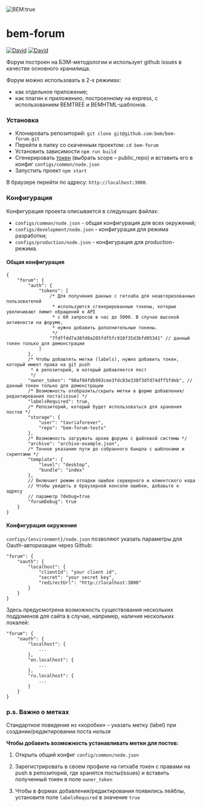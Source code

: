 ![BEM:true](http://img.shields.io/badge/bem-true-yellow.svg?style=flat)

bem-forum
=========

[![David](https://img.shields.io/david/bem/bem-forum.svg)](https://david-dm.org/bem/bem-forum)
[![David](https://img.shields.io/david/dev/bem/bem-forum.svg)](https://david-dm.org/bem/bem-forum#info=devDependencies)

Форум построен на БЭМ-методологии и использует github issues в качестве основного хранилища.

Форум можно использовать в 2-х режимах:

* как отдельное приложение;
* как плагин к приложению, построенному на express, c использованием BEMTREE и BEMHTML-шаблонов.

### Установка

* Клонировать репозиторий: `git clone git@github.com:bem/bem-forum.git`
* Перейти в папку со скаченным проектом: `cd bem-forum`
* Установить зависимости `npm run build`
* Сгенерировать [токен](https://help.github.com/articles/creating-an-access-token-for-command-line-use/) (выбрать scope – public_repo) и вставить его в конфиг `configs/common/node.json`
* Запустить проект `npm start`

В браузере перейти по адресу: `http://localhost:3000`.

### Конфигурация

Конфигурация проекта описывается в следующих файлах:

* `configs/common/node.json` - общая конфигурация для всех окружений;
* `configs/development/node.json` - конфигурация для режима разработки;
* `configs/production/node.json` - конфигурация для production-режима.

#### Общая конфигурация

```
{
    "forum": {
        "auth": {
            "tokens": [
                /* Для получения данных с гитхаба для неавторизованных пользователей
                 * используются сгенерированные токены, которые увеличивают лимит обращений к API
                 * c 60 запросов в час до 5000. В случае высокой активности на форуме,
                 * нужно добавить дополнительные токены.
                 */
                "7fdffdd7a38fd8a205fdf5fc910f35d3bfd05341" // данный токен только для демонстрации
            ]
        },
        /* Чтобы добавлять метки (labels), нужно добавить токен, который имеет права на git push
         * в репозиторий, в который добавляется пост
         */
        "owner_token": "98af04fdb993cee3fdc83e338f3dfd74dff5fdeb", // данный токен только для демонстрации
        /* Возможность отобразить/скрыть метки в форме добавления/редактирования поста(issue) */
        "labelsRequired": true,
        /* Репозиторий, который будет использоваться для хранения постов */
        "storage": {
            "user": "tavriaforever",
            "repo": "bem-forum-tests"
        },
        /* Возможность загружать архив форума с файловой системы */
        "archive": "archive-example.json",
        /* Точное указание пути до собранного бандла с шаблонами и скриптами */
        "template": {
            "level": "desktop",
            "bundle": "index"
        },
        // Включает режим отладки ошибок серверного и клиентского кода
        // Чтобы увидеть в браузерной консоли ошибки, добавьте к адресу
        // параметр ?debug=true
        "forumDebug": true
    }
}
```

#### Конфигурация окружения

`configs/{environment}/node.json` позволяют указать параметры для Oauth-авторизации через Github:

```
"forum": {
    "oauth": {
        "localhost": {
            "clientId": "your client id",
            "secret": "your secret key",
            "redirectUrl": "http://localhost:3000"
        }
    }
}
```

Здесь предусмотрена возможность существования нескольких поддоменов для сайта в случае, например, наличия нескольких локалей:

```
"forum": {
    "oauth": {
        "localhost": {
            ...
        },
        "en.localhost": {
            ...
        },
        "ru.localhost": {
            ...
        }
    }
}
```

### p.s. Важно о метках

Стандартное поведение из «коробки» – указать метку (label) при создании/редактировании поста *нельзя*

**Чтобы добавить возможность устанавливать метки для постов:**

1) Открыть общий конфиг `config/common/node.json`

2) Зарегистрировать в своем профиле на гитхабе токен с правами на push в репозиторий, где хранятся посты(issues) и вставить полученный токен в поле `owner_token`

3) Чтобы в формах добавления/редактирования появились лейблы, установите поле `labelsRequired` в значение `true`
